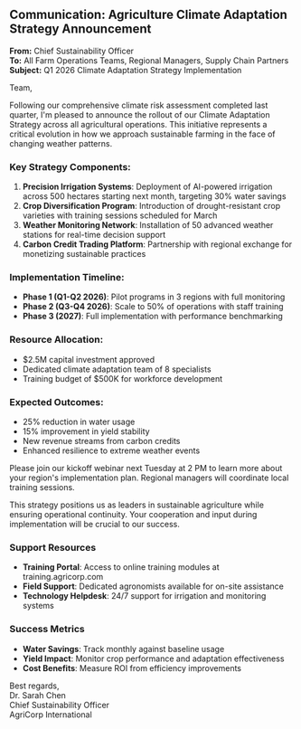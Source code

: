 ## Communication: Agriculture Climate Adaptation Strategy Announcement

**From:** Chief Sustainability Officer  
**To:** All Farm Operations Teams, Regional Managers, Supply Chain Partners  
**Subject:** Q1 2026 Climate Adaptation Strategy Implementation  

Team,

Following our comprehensive climate risk assessment completed last quarter, I'm pleased to announce the rollout of our Climate Adaptation Strategy across all agricultural operations. This initiative represents a critical evolution in how we approach sustainable farming in the face of changing weather patterns.

### Key Strategy Components:

1. **Precision Irrigation Systems**: Deployment of AI-powered irrigation across 500 hectares starting next month, targeting 30% water savings
2. **Crop Diversification Program**: Introduction of drought-resistant crop varieties with training sessions scheduled for March
3. **Weather Monitoring Network**: Installation of 50 advanced weather stations for real-time decision support
4. **Carbon Credit Trading Platform**: Partnership with regional exchange for monetizing sustainable practices

### Implementation Timeline:
- **Phase 1 (Q1-Q2 2026)**: Pilot programs in 3 regions with full monitoring
- **Phase 2 (Q3-Q4 2026)**: Scale to 50% of operations with staff training
- **Phase 3 (2027)**: Full implementation with performance benchmarking

### Resource Allocation:
- $2.5M capital investment approved
- Dedicated climate adaptation team of 8 specialists
- Training budget of $500K for workforce development

### Expected Outcomes:
- 25% reduction in water usage
- 15% improvement in yield stability
- New revenue streams from carbon credits
- Enhanced resilience to extreme weather events

Please join our kickoff webinar next Tuesday at 2 PM to learn more about your region's implementation plan. Regional managers will coordinate local training sessions.

This strategy positions us as leaders in sustainable agriculture while ensuring operational continuity. Your cooperation and input during implementation will be crucial to our success.

### Support Resources
- **Training Portal**: Access to online training modules at training.agricorp.com
- **Field Support**: Dedicated agronomists available for on-site assistance
- **Technology Helpdesk**: 24/7 support for irrigation and monitoring systems

### Success Metrics
- **Water Savings**: Track monthly against baseline usage
- **Yield Impact**: Monitor crop performance and adaptation effectiveness
- **Cost Benefits**: Measure ROI from efficiency improvements

Best regards,  
Dr. Sarah Chen  
Chief Sustainability Officer  
AgriCorp International